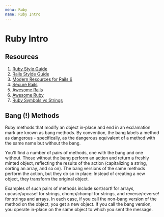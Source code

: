 ```yaml
---
menu: Ruby
name: Ruby Intro
---
```


# Ruby Intro

## Resources

1. [Ruby Style Guide](https://rubystyle.guide/#introduction)
2. [Rails Stylde Guide](https://rails.rubystyle.guide/#introduction)
3. [Modern Resources for Rails 6](https://dev.to/vvo/modern-resources-for-learning-rails-6-and-ruby-2cbe)
4. [Secure Rails](https://github.com/ankane/secure_rails)
5. [Awesome Rails](https://github.com/gramantin/awesome-rails)
6. [Awesome Ruby](https://github.com/markets/awesome-ruby)
7. [Ruby Symbols vs Strings](https://medium.com/@lcriswell/ruby-symbols-vs-strings-248842529fd9)

## Bang (!) Methods

Ruby methods that modify an object in-place and end in an exclamation mark are known as bang methods. By convention, the bang labels a method as dangerous - specifically, as the dangerous equivalent of a method with the same name but without the bang.

You'll find a number of pairs of methods, one with the bang and one without. Those without the bang perform an action and return a freshly minted object, reflecting the results of the action (capitalizing a string, sorting an array, and so on). The bang versions of the same methods perform the action, but they do so in place: Instead of creating a new object, they transform the original object.

Examples of such pairs of methods include sort/sort! for arrays, upcase/upcase! for strings, chomp/chomp! for strings, and reverse/reverse! for strings and arrays. In each case, if you call the non-bang version of the method on the object, you get a new object. If you call the bang version, you operate in-place on the same object to which you sent the message.
